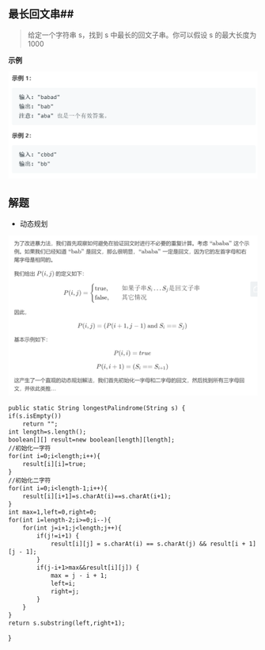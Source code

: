 ## **最长回文串**##

>给定一个字符串 s，找到 s 中最长的回文子串。你可以假设 s 的最大长度为 1000

**示例**
	
![](pic/5example.jpg)

## 解题

- 动态规划
	
![](pic/5ans.jpg)

	public static String longestPalindrome(String s) {
    if(s.isEmpty())
        return "";
    int length=s.length();
    boolean[][] result=new boolean[length][length];
	//初始化一字符
    for(int i=0;i<length;i++){
        result[i][i]=true;
    }
	//初始化二字符
    for(int i=0;i<length-1;i++){
        result[i][i+1]=s.charAt(i)==s.charAt(i+1);
    }
    int max=1,left=0,right=0;
    for(int i=length-2;i>=0;i--){
        for(int j=i+1;j<length;j++){
            if(j!=i+1) {
                result[i][j] = s.charAt(i) == s.charAt(j) && result[i + 1][j - 1];
            }
            if(j-i+1>max&&result[i][j]) {
                max = j - i + 1;
                left=i;
                right=j;
            }
        }
    }
    return s.substring(left,right+1);
}